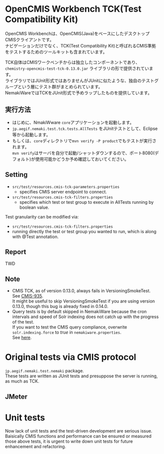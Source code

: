 # OpenCMIS Workbench TCK(Test Compatibility Kit)
OpenCMIS Workbenchは、OpenCMIS(Java)をベースにしたデスクトップCMISクライアントです。  
ナビゲーションだけでなく、TCK(Test Compatibility Kit)と呼ばれるCMIS準拠をテストするためのツールキットも含まれています。  

TCK自体はCMISワークベンチからは独立したコンポーネントであり、```chemistry-opencmis-test-tck-0.13.0.jar``` ライブラリの形で提供されています。  
ライブラリではJUnit形式ではありませんがJUnitに似たような、独自のテストグループという層にテスト群がまとめられています。  
NemakiWareではTCKをJUnit形式で予めラップしたものを提供しています。  

## 実行方法
- はじめに、NmakiWware ```core```アプリケーションを起動します。  
- ```jp.aegif.nemaki.test.tck.tests.AllTests``` をJUnitテストとして、Eclipse等から起動します。  
- もしくは、```core```ディレクトリで```mvn verify -P product```でもテストが実行されます。  
  ```mvn verify```はサーバを自分で起動/シャットダウンするので、ポート8080(デフォルト)が使用可能かどうか予め確認しておいてください。  

## Setting
- ```src/test/resources.cmis-tck-parameters.properties```
  - specifies CMIS server endpoint to connect.
- ```src/test/resources.cmis-tck-filters.properties```
  - specifies which test or test group to execute in AllTests running by boolean value.

Test granularity can be modified via:
- ```src/test/resources.cmis-tck-filters.properties```
- running directly the test or test group you wanted to run, which is along with @Test annotation.  

## Report
TWD

## Note
- CMIS TCK, as of version 0.13.0, always fails in VersioningSmokeTest.  
  See [CMIS-935](https://issues.apache.org/jira/browse/CMIS-935).  
  It might be useful to skip VersioningSmokeTest if you are using version 0.13.0, though this bug is already fixed in 0.14.0.  
- Query tests is by default skipped in NemakiWare because the cron intervals and speed of Solr indexing does not catch up with the progress of the test.  
  If you want to test the CMIS query compliance, overwrite ```solr.indexing.force``` to _true_ in ```nemakiware.properties```.  
See [here](https://github.com/aegif/NemakiWare/wiki/Configuration%28Repository%29_-Property).

# Original tests via CMIS protocol
```jp.aegif.nemaki.test.nemaki``` package.  
These tests are written as JUnit tests and presuppose the server is running, as much as TCK.  

## JMeter

# Unit tests
Now lack of unit tests and the test-driven development are serious issue.  
Baisically CMIS functions and performance can be ensured or measured those above tests, it is urgent to write down unit tests for future enhancement and refactoring.  